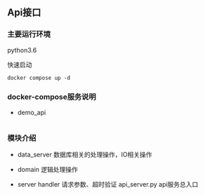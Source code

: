 ## Api接口

### 主要运行环境
python3.6


快速启动

```
docker compose up -d
```


### docker-compose服务说明

- demo_api
```
```


### 模块介绍


- data_server
数据库相关的处理操作，IO相关操作

- domain
逻辑处理操作

- server
    handler 请求参数、超时验证
api_server.py api服务总入口








